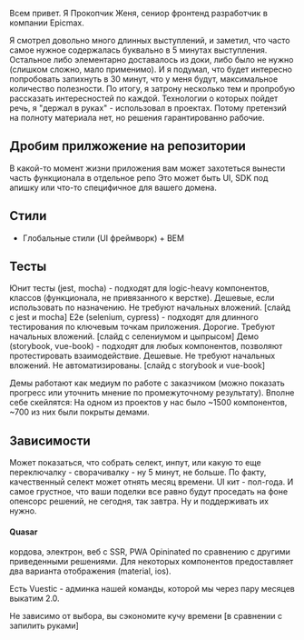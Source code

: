 
Всем привет.
Я Прокопчик Женя, сениор фронтенд разработчик в компании Epicmax. 

Я смотрел довольно много длинных выступлений, и заметил, что часто самое нужное содержалась буквально в 5 минутах выступления. Остальное либо элементарно доставалось из доки, либо было не нужно (слишком сложно, мало применимо). И я подумал, что будет интересно попробовать запихнуть в 30 минут, что у меня будут, максимальное количество полезности.
По итогу, я затрону несколько тем и пропробую рассказать интересностей по каждой.
Технологии о которых пойдет речь, я "держал в руках" - использовал в проектах. Потому претензий на полноту материала нет, но решения гарантированно рабочие.

## Дробим прилжожение на репозитории

В какой-то момент жизни приложения вам может захотеться вынести часть функционала в отдельное репо Это может быть UI, SDK под апишку или что-то специфичное для вашего домена. 

## Стили

* Глобальные стили (UI фреймворк) + BEM

## Тесты

Юнит тесты (jest, mocha) - подходят для logic-heavy компонентов, классов (функционала, не привязанного к верстке). Дешевые, если использовать по назначению. Не требуют начальных вложений.
[слайд с jest и mocha]
E2e (selenium, cypress) - подходят для длинного тестирования по ключевым точкам приложения. Дорогие. Требуют начальных вложений.
[слайд с селениумом и цыпрысом]
Демо (storybook, vue-book) - подходят для любых компонентов, позволяют протестировать взаимодействие. Дешевые. Не требуют начальных вложений. Не автоматизированы.
[слайд с storybook и vue-book]

Демы работают как медиум по работе с заказчиком (можно показать прогресс или уточнить мнение по промежуточному результату).
Вполне себе скейлятся: На одном из проектов у нас было ~1500 компонентов, ~700 из них были покрыты демами. 

## Зависимости
Может показаться, что собрать селект, инпут, или какую то еще переключалку - сворачивалку - ну 5 минут, не больше. По факту, качественный селект может отнять месяц времени. UI кит - пол-года. И самое грустное, что ваши поделки все равно будут проседать на фоне опенсорс решений, не сегодня, так завтра. Ну и поддерживать их нужно.
#### Quasar
кордова, электрон, веб с SSR, PWA
Opininated по сравнению с другими приведенными решениями.
Для некоторых компонентов предоставляет два варианта отображения (material, ios).  

Есть Vuestic - админка нашей команды, которой мы через пару месяцев выкатим 2.0.

Не зависимо от выбора, вы сэкономите кучу времени [в сравнении с запилить руками]
